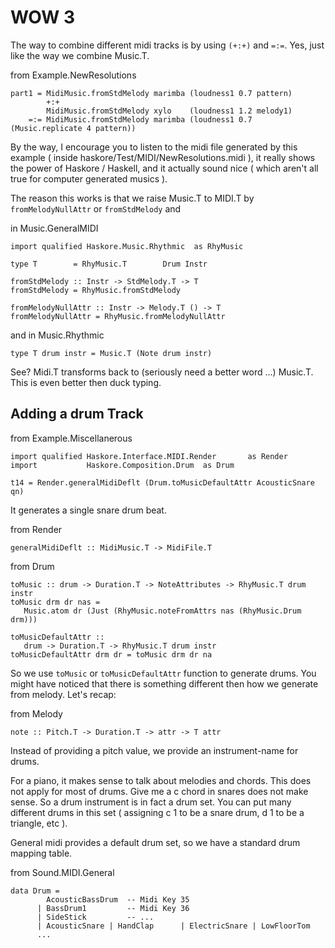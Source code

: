 WOW 3
=======

The way to combine different midi tracks is by using `(+:+)` and `=:=`. Yes, just like the way we combine Music.T.

from Example.NewResolutions

	part1 = MidiMusic.fromStdMelody marimba (loudness1 0.7 pattern)
	        +:+
	        MidiMusic.fromStdMelody xylo    (loudness1 1.2 melody1)
	    =:= MidiMusic.fromStdMelody marimba (loudness1 0.7 (Music.replicate 4 pattern))
	
By the way, I encourage you to listen to the midi file generated by this example ( inside haskore/Test/MIDI/NewResolutions.midi ), it really shows the power of Haskore / Haskell, and it actually sound nice ( which aren't all true for computer generated musics ).

The reason this works is that we raise Music.T to MIDI.T by `fromMelodyNullAttr` or `fromStdMelody` and

in Music.GeneralMIDI

	import qualified Haskore.Music.Rhythmic  as RhyMusic
	
	type T        = RhyMusic.T        Drum Instr
    
	fromStdMelody :: Instr -> StdMelody.T -> T
	fromStdMelody = RhyMusic.fromStdMelody
    
	fromMelodyNullAttr :: Instr -> Melody.T () -> T
	fromMelodyNullAttr = RhyMusic.fromMelodyNullAttr
	
and in Music.Rhythmic

	type T drum instr = Music.T (Note drum instr)

See? Midi.T transforms back to (seriously need a better word ...) Music.T. This is even better then duck typing.


Adding a drum Track
--------------------

from Example.Miscellanerous

	import qualified Haskore.Interface.MIDI.Render       as Render
	import           Haskore.Composition.Drum  as Drum

	t14 = Render.generalMidiDeflt (Drum.toMusicDefaultAttr AcousticSnare qn)

It generates a single snare drum beat.

from Render

	generalMidiDeflt :: MidiMusic.T -> MidiFile.T

from Drum
	
	toMusic :: drum -> Duration.T -> NoteAttributes -> RhyMusic.T drum instr
	toMusic drm dr nas =
	   Music.atom dr (Just (RhyMusic.noteFromAttrs nas (RhyMusic.Drum drm)))
    
	toMusicDefaultAttr ::
	   drum -> Duration.T -> RhyMusic.T drum instr
	toMusicDefaultAttr drm dr = toMusic drm dr na
	
So we use `toMusic` or `toMusicDefaultAttr` function to generate drums. You might have noticed that there is something different then how we generate from melody. Let's recap:

from Melody

	note :: Pitch.T -> Duration.T -> attr -> T attr

Instead of providing a pitch value, we provide an instrument-name for drums.

For a piano, it makes sense to talk about melodies and chords. This does not apply for most of drums. Give me a c chord in snares does not make sense. So a drum instrument is in fact a drum set. You can put many different drums in this set ( assigning c 1 to be a snare drum, d 1 to be a triangle, etc ).

General midi provides a default drum set, so we have a standard drum mapping table.

from Sound.MIDI.General

	data Drum =
	        AcousticBassDrum  -- Midi Key 35
	      | BassDrum1         -- Midi Key 36
	      | SideStick         -- ...
	      | AcousticSnare | HandClap      | ElectricSnare | LowFloorTom
		  ...

